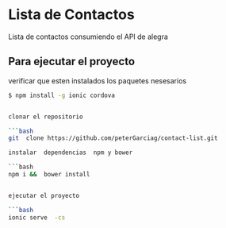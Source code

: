 Lista de Contactos
==============

Lista de contactos consumiendo el API de alegra

## Para  ejecutar el proyecto
verificar que esten instalados los paquetes nesesarios

```bash
$ npm install -g ionic cordova


clonar el repositorio

```bash
git  clone https://github.com/peterGarciag/contact-list.git

instalar  dependencias  npm y bower

```bash
npm i &&  bower install


ejecutar el proyecto

```bash
ionic serve  -cs




